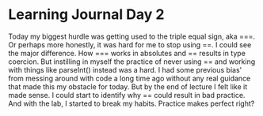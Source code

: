 # Learning Journal Day 2

Today my biggest hurdle was getting used to the triple equal sign, aka ===.
Or perhaps more honestly, it was hard for me to stop using ==.
I could see the major difference. How === works in absolutes and == results in type coercion.
But instilling in myself the practice of never using == and working with things like parseInt() instead was a hard.
I had some previous bias' from messing around with code a long time ago without any real guidance that made this my obstacle for today. 
But by the end of lecture I felt like it made sense.
I could start to identify why == could result in bad practice. 
And with the lab, I started to break my habits.
Practice makes perfect right?